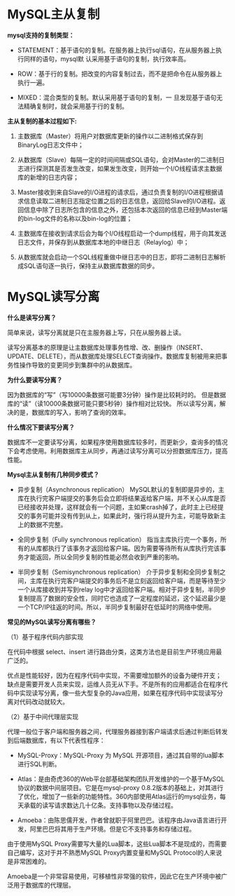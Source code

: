 # MySQL主从复制

**mysql支持的复制类型：**

* STATEMENT：基于语句的复制。在服务器上执行sql语句，在从服务器上执行同样的语句，mysql默 认采用基于语句的复制，执行效率高。

* ROW：基于行的复制。把改变的内容复制过去，而不是把命令在从服务器上执行一遍。

* MIXED：混合类型的复制。默认采用基于语句的复制，一 旦发现基于语句无法精确复制时，就会采用基于行的复制。

**主从复制的基本过程如下:**

1. 主数据库（Master）将用户对数据库更新的操作以二进制格式保存到BinaryLog日志文件中；

2. 从数据库（Slave）每隔一定的时间间隔或SQL语句，会对Master的二进制日志进行探测其是否发生改变，如果发生改变，则开始一个I/O线程请求主数据库的新增的日志内容；

3. Master接收到来自Slave的I/O进程的请求后，通过负责复制的I/O进程根据请求信息读取二进制日志指定位置之后的日志信息，返回给Slave的I/O进程。返回信息中除了日志所包含的信息之外，还包括本次返回的信息已经到Master端的bin-log文件的名称以及bin-log的位置；

4. 主数据库在接收到请求后会为每个I/O线程启动一个dump线程，用于向其发送日志文件，并保存到从数据库本地的中继日志（Relaylog）中；

5. 从数据库就会启动一个SQL线程重做中继日志中的日志，即将二进制日志解析成SQL语句逐一执行，保持主从数据库数据的同步。

# MySQL读写分离

**什么是读写分离？**

简单来说，读写分离就是只在主服务器上写，只在从服务器上读。

读写分离基本的原理是让主数据库处理事务性增、改、删操作（INSERT、UPDATE、DELETE），而从数据库处理SELECT查询操作。数据库复制被用来把事务性操作导致的变更同步到集群中的从数据库。

**为什么要读写分离？** 

因为数据库的“写”（写10000条数据可能要3分钟）操作是比较耗时的。 但是数据库的“读”（读10000条数据可能只要5秒钟）操作相对比较快。 所以读写分离，解决的是，数据库的写入，影响了查询的效率。

**什么情况下要读写分离？**

数据库不一定要读写分离，如果程序使用数据库较多时，而更新少，查询多的情况下会考虑使用。利用数据库主从同步，再通过读写分离可以分担数据库压力，提高性能。

**Mysql主从复制有几种同步模式？**

* 异步复制（Asynchronous replication）
    MySQL默认的复制即是异步的，主库在执行完客户端提交的事务后会立即将结果返给客户端，并不关心从库是否已经接收并处理，这样就会有一个问题，主如果crash掉了，此时主上已经提交的事务可能并没有传到从上，如果此时，强行将从提升为主，可能导致新主上的数据不完整。

* 全同步复制（Fully synchronous replication）
    指当主库执行完一个事务，所有的从库都执行了该事务才返回给客户端。因为需要等待所有从库执行完该事务才能返回，所以全同步复制的性能必然会收到严重的影响。

* 半同步复制（Semisynchronous replication）
    介于异步复制和全同步复制之间，主库在执行完客户端提交的事务后不是立刻返回给客户端，而是等待至少一个从库接收到并写到relay log中才返回给客户端。相对于异步复制，半同步复制提高了数据的安全性，同时它也造成了一定程度的延迟，这个延迟最少是一个TCP/IP往返的时间。所以，半同步复制最好在低延时的网络中使用。

**常见的MySQL读写分离有哪些？**

（1）基于程序代码内部实现

在代码中根据 select、insert 进行路由分类，这类方法也是目前生产环境应用最广泛的。

优点是性能较好，因为在程序代码中实现，不需要增加额外的设备为硬件开支；
缺点是需要开发人员来实现，运维人员无从下手。不是所有的应用都适合在程序代码中实现读写分离，像一些大型复杂的Java应用，如果在程序代码中实现读写分离对代码改动就较大。

（2）基于中间代理层实现

代理一般位于客户端和服务器之间，代理服务器接到客户端请求后通过判断后转发到后端数据库，有以下代表性程序：

* MySQL-Proxy：MySQL-Proxy 为 MySQL 开源项目，通过其自带的lua脚本进行SQL判断。

* Atlas：是由奇虎360的Web平台部基础架构团队开发维护的一个基于MySQL协议的数据中间层项目。它是在mysql-proxy 0.8.2版本的基础上，对其进行了优化，增加了一些新的功能特性。360内部使用Atlas运行的mysql业务，每天承载的读写请求数达几十亿条。支持事物以及存储过程。

* Amoeba：由陈思儒开发，作者曾就职于阿里巴巴。该程序由Java语言进行开发，阿里巴巴将其用于生产环境。但是它不支持事务和存储过程。

由于使用MySQL Proxy需要写大量的Lua脚本，这些Lua脚本不是现成的，而需要自己编写，这对于并不熟悉MySQL Proxy内置变量和MySQL Protocol的人来说是非常困难的。

Amoeba是一个非常容易使用，可移植性非常强的软件，因此它在生产环境中被广泛用于数据库的代理层。